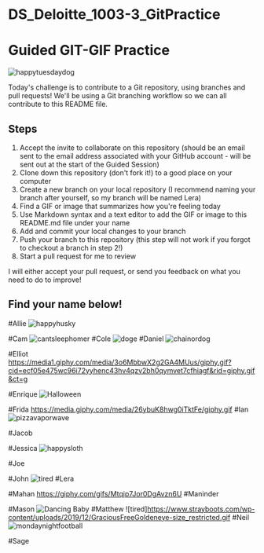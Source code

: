 # DS_Deloitte_1003-3_GitPractice


# Guided GIT-GIF Practice

![happytuesdaydog](https://media.giphy.com/media/kRUEMs3TPopojqb7cN/giphy-downsized.gif)


Today's challenge is to contribute to a Git repository, using branches and pull requests! We'll be using a Git branching workflow so we can all contribute to this README file.

## Steps

1. Accept the invite to collaborate on this repository (should be an email sent to the email address associated with your GitHub account - will be sent out at the start of the Guided Session)
2. Clone down this repository (don't fork it!) to a good place on your computer
3. Create a new branch on your local repository (I recommend naming your branch after yourself, so my branch will be named Lera)
4. Find a GIF or image that summarizes how you're feeling today
5. Use Markdown syntax and a text editor to add the GIF or image to this README.md file under your name
6. Add and commit your local changes to your branch
7. Push your branch to this repository (this step will not work if you forgot to checkout a branch in step 2!)
8. Start a pull request for me to review

I will either accept your pull request, or send you feedback on what you need to do to improve!

## Find your name below!

#Allie 
![happyhusky](https://media.giphy.com/media/ork2E1TWj802SBFHUy/giphy.gif)

#Cam
![cantsleephomer](https://media.giphy.com/media/xT5LMz2DWrwmbfVBK0/giphy.gif)
#Cole
![doge](https://media3.giphy.com/media/oBQZIgNobc7ewVWvCd/giphy.gif?cid=ecf05e470ksyddqrl8r4h4yq8d9c9nzm6q9ejwy7ga3y29rw&rid=giphy.gif&ct=g)
#Daniel
![chainordog](https://media.tenor.com/Y-txuzZqW84AAAAC/cute-anime-chainsaw-man.gif)

#Elliot  
https://media1.giphy.com/media/3o6MbbwX2g2GA4MUus/giphy.gif?cid=ecf05e475wc96i72yyhenc43hv4qzv2bh0qymvet7cfhiagf&rid=giphy.gif&ct=g


#Enrique
![Halloween](https://media.giphy.com/media/100TIDBVCq8Zji/giphy.gif)


#Frida
https://media.giphy.com/media/26ybuK8hwg0iTktFe/giphy.gif
#Ian
![pizzavaporwave](https://media0.giphy.com/media/UDvlM48DtAoo0/giphy.gif?cid=ecf05e478r9zb464dplyk0ynhrgfy62lnft5bduvl35gy6n7&rid=giphy.gif&ct=g)

#Jacob

#Jessica
![happysloth](https://media.giphy.com/media/3NtY188QaxDdC/giphy-downsized.gif)

#Joe

#John
![tired](https://media.giphy.com/media/l1KVaj5UcbHwrBMqI/giphy.gif)
#Lera

#Mahan
https://giphy.com/gifs/Mtqip7Jor0DgAvzn6U
#Maninder

#Mason
![Dancing Baby](https://media.giphy.com/media/Xw6yFn7frR3Y4/giphy.gif)
#Matthew
![tired]https://www.strayboots.com/wp-content/uploads/2019/12/GraciousFreeGoldeneye-size_restricted.gif
#Neil
![mondaynightfootball](https://media.giphy.com/media/mrRuxm8aJ4tyjEDweH/giphy-downsized.gif)

#Sage
